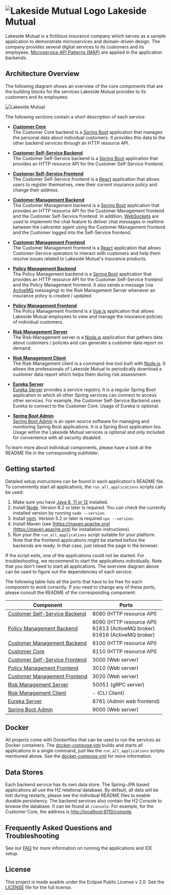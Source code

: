 # ![Lakeside Mutual Logo](./resources/logo-32x32.png) Lakeside Mutual

Lakeside Mutual is a fictitious insurance company which serves as a sample application to demonstrate microservices and domain-driven design. The company provides several digital services to its customers and its employees. [Microservice API Patterns (MAP)](https://microservice-api-patterns.org/) are applied in the application backends.

## Architecture Overview
The following diagram shows an overview of the core components that are the building blocks for the services Lakeside Mutual provides to its customers and its employees:

![Lakeside Mutual](./resources/overview-diagram.png)

The following sections contain a short description of each service:

- **[Customer Core](customer-core)**  
  The Customer Core backend is a [Spring Boot](https://projects.spring.io/spring-boot/) application that manages the personal data about
  individual customers. It provides this data to the other backend services through an HTTP resource API.

- **[Customer Self-Service Backend](customer-self-service-backend)**  
  The Customer Self-Service backend is a [Spring Boot](https://projects.spring.io/spring-boot/) application that
  provides an HTTP resource API for the Customer Self-Service frontend. 

- **[Customer Self-Service Frontend](customer-self-service-frontend)**  
  The Customer Self-Service frontend is a [React](https://reactjs.org/) application that allows users to register themselves, view their current insurance policy and change their address.
  
- **[Customer Management Backend](customer-management-backend)**  
  The Customer Management backend is a [Spring Boot](https://projects.spring.io/spring-boot/) application that
  provides an HTTP resource API for the Customer Management frontend and the Customer Self-Service frontend. In addition, [WebSockets](https://developer.mozilla.org/en-US/docs/Web/API/WebSockets_API) are used to implement the chat feature to deliver chat messages in realtime between the callcenter agent using the Customer Management frontend and the Customer logged into the Self-Service frontend.

- **[Customer Management Frontend](customer-management-frontend)**  
  The Customer Management frontend is a [React](https://reactjs.org/) application that allows Customer-Service operators to interact with customers and help them resolve issues related to Lakeside Mutual's insurance products.

- **[Policy Management Backend](policy-management-backend)**  
  The Policy Management backend is a [Spring Boot](https://projects.spring.io/spring-boot/) application that provides an HTTP resource API for the Customer Self-Service frontend and the Policy Management frontend. It also sends a message (via [ActiveMQ](http://activemq.apache.org/) messaging) to the Risk Management Server whenever an insurance policy is created / updated.

- **[Policy Management Frontend](policy-management-frontend)**  
  The Policy Management frontend is a [Vue.js](https://vuejs.org/) application that allows Lakeside Mutual employees to view and manage the insurance policies of individual customers.

- **[Risk Management Server](risk-management-server)**  
  The Risk-Management server is a [Node.js](https://nodejs.org) application that gathers data about customers / policies and can generate a customer data report on demand.

- **[Risk Management Client](risk-management-client)**  
  The Risk-Management client is a command-line tool built with [Node.js](https://nodejs.org). It allows the
  professionals of Lakeside Mutual to periodically download a customer data report which helps them during risk assessment.

- **[Eureka Server](eureka-server)**  
  [Eureka Server](https://spring.io/guides/gs/service-registration-and-discovery/#initial) provides a service registry. It is a regular Spring Boot application to which all other Spring services can connect to access other services. For example, the Customer Self-Service Backend uses Eureka to connect to the Customer Core. Usage of Eureka is optional.

- **[Spring Boot Admin](spring-boot-admin)**  
  [Spring Boot Admin](https://github.com/codecentric/spring-boot-admin) is an open source software for managing and monitoring Spring Boot applications. It *is* a Spring Boot application too. Usage within the Lakeside Mutual services is optional and only included for convenience with all security disabled.

To learn more about individual components, please have a look at the README file in the corresponding subfolder.

## Getting started 

Detailed setup instructions can be found in each application's README file. To conveniently start all applications, the `run_all_applications` scripts can be used:

1. Make sure you have [Java 8, 11 or 12](https://jdk.java.net/) installed.
2. Install [Node](https://nodejs.org/en/). Version 8.2 or later is required. You can check the currently installed version by running `node --version`.
3. Install [npm](https://www.npmjs.com/). Version 5.2 or later is required `npx --version`.
4. Install Maven (see [https://maven.apache.org](https://maven.apache.org) for installation instructions).
5. Run your the `run_all_applications` script suitable for your platform. Note that the frontend applications might be started before the backends are ready. In that case, just reload the page in the browser.

If the script exits, one of the applications could not be started. For troubleshooting, we recommend to start the applications individually. Note that you don't need to start all applications. The overview diagram above can be used to figure out the dependencies of each service. 

The following table lists all the ports that have to be free for each component to work correctly. If you need to change any of these ports, please
consult the README of the corresponding component:

| Component  | Ports |
| ---------- | ----- |
| [Customer Self-Service Backend](customer-self-service-backend) | 8080 (HTTP resource API) |
| [Policy Management Backend](policy-management-backend) | 8090 (HTTP resource API)<br/>61613 (ActiveMQ broker)<br/>61616 (ActiveMQ broker) |
| [Customer Management Backend](customer-management-backend) | 8100 (HTTP resource API) |
| [Customer Core](customer-core) | 8110 (HTTP resource API) |
| [Customer Self-Service Frontend](customer-self-service-frontend) | 3000 (Web server) |
| [Policy Management Frontend](policy-management-frontend) | 3010 (Web server) |
| [Customer Management Frontend](customer-management-frontend) | 3020 (Web server) |
| [Risk Management Server](risk-management-server) | 50051 (gRPC server) |
| [Risk Management Client](risk-management-client) | - (CLI Client) |
| [Eureka Server](eureka-server) | 8761 (Admin web frontend) |
| [Spring Boot Admin](spring-boot-admin) | 9000 (Web server) |

## Docker

All projects come with Dockerfiles that can be used to run the services as Docker containers. The [docker-compose.yml](./docker-compose.yml) builds and starts all applications in a single command, just like the `run_all_applications` scripts mentioned above. See the [docker-compose.yml](./docker-compose.yml) for more information.

## Data Stores

Each backend service has its own data store. The Spring-JPA based applications all use the H2 relational database. By default, all data will be lost during restarts, please see the individual README files to enable durable persistency. The backend services also contain the H2 Console to browse the database. It can be found at `/console`. For example, for the Customer Core, the address is [http://localhost:8110/console](http://localhost:8110/console).


## Frequently Asked Questions and Troubleshooting

See our [FAQ](./FAQ.md) for more information on running the applications and IDE setup.

## License

This project is made avaible under the Eclipse Public License v 2.0. See the [LICENSE](LICENSE.md) file for the full license.
